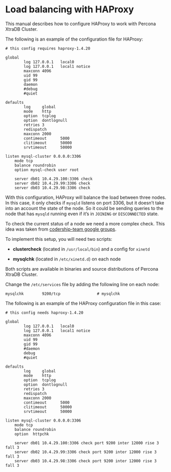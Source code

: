 # Load balancing with HAProxy

This manual describes how to configure HAProxy to work with Percona XtraDB Cluster.

The following is an example of the configuration file for HAProxy:

```text
# this config requires haproxy-1.4.20

global
        log 127.0.0.1   local0
        log 127.0.0.1   local1 notice
        maxconn 4096
        uid 99
        gid 99
        daemon
        #debug
        #quiet

defaults
        log     global
        mode    http
        option  tcplog
        option  dontlognull
        retries 3
        redispatch
        maxconn 2000
        contimeout      5000
        clitimeout      50000
        srvtimeout      50000

listen mysql-cluster 0.0.0.0:3306
    mode tcp
    balance roundrobin
    option mysql-check user root

    server db01 10.4.29.100:3306 check
    server db02 10.4.29.99:3306 check
    server db03 10.4.29.98:3306 check
```

With this configuration, HAProxy will balance the load between three nodes.
In this case, it only checks if `mysqld` listens on port 3306,
but it doesn’t take into an account the state of the node.
So it could be sending queries to the node that has `mysqld` running
even if it’s in `JOINING` or `DISCONNECTED` state.

To check the current status of a node we need a more complex check.
This idea was taken from [codership-team google groups](https://groups.google.com/group/codership-team/browse_thread/thread/44ee59c8b9c458aa/98b47d41125cfae6).

To implement this setup, you will need two scripts:

* **clustercheck** (located in `/usr/local/bin`) and a config for `xinetd`

* **mysqlchk** (located in `/etc/xinetd.d`) on each node

Both scripts are available in binaries and source distributions of Percona XtraDB Cluster.

Change the `/etc/services` file
by adding the following line on each node:

```text
mysqlchk        9200/tcp                # mysqlchk
```

The following is an example of the HAProxy configuration file in this case:

```text
# this config needs haproxy-1.4.20

global
        log 127.0.0.1   local0
        log 127.0.0.1   local1 notice
        maxconn 4096
        uid 99
        gid 99
        #daemon
        debug
        #quiet

defaults
        log     global
        mode    http
        option  tcplog
        option  dontlognull
        retries 3
        redispatch
        maxconn 2000
        contimeout      5000
        clitimeout      50000
        srvtimeout      50000

listen mysql-cluster 0.0.0.0:3306
    mode tcp
    balance roundrobin
    option  httpchk

    server db01 10.4.29.100:3306 check port 9200 inter 12000 rise 3 fall 3
    server db02 10.4.29.99:3306 check port 9200 inter 12000 rise 3 fall 3
    server db03 10.4.29.98:3306 check port 9200 inter 12000 rise 3 fall 3
```
